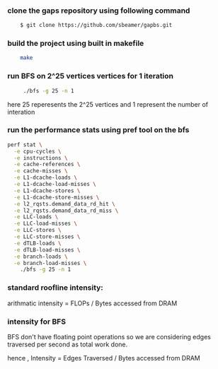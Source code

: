 ### clone the gaps repository using following command 

```bash
    $ git clone https://github.com/sbeamer/gapbs.git
```

### build the project using built in makefile

```bash
    make
```

### run BFS on 2^25 vertices vertices for 1 iteration

```bash
     ./bfs -g 25 -n 1
```
here 25 reperesents the 2^25 vertices and 1 represent the number of interation 

### run the performance stats using pref tool on the bfs 
```bash
perf stat \
  -e cpu-cycles \
  -e instructions \
  -e cache-references \
  -e cache-misses \
  -e L1-dcache-loads \
  -e L1-dcache-load-misses \
  -e L1-dcache-stores \
  -e L1-dcache-store-misses \
  -e l2_rqsts.demand_data_rd_hit \
  -e l2_rqsts.demand_data_rd_miss \
  -e LLC-loads \
  -e LLC-load-misses \
  -e LLC-stores \
  -e LLC-store-misses \
  -e dTLB-loads \
  -e dTLB-load-misses \
  -e branch-loads \
  -e branch-load-misses \
    ./bfs -g 25 -n 1
```

### standard roofline intensity:

arithmatic intensity = FLOPs / Bytes accessed from DRAM 

### intensity for BFS 

BFS don't have floating point operations so we are considering edges traversed per second as total work done. 

hence , Intensity = Edges Traversed / Bytes accessed from DRAM 